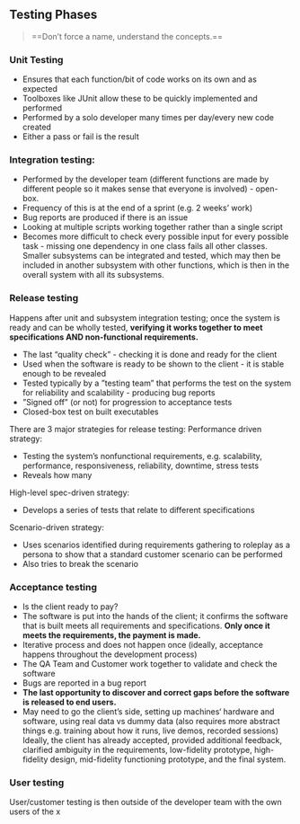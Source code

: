 
## Testing Phases

> ==Don’t force a name, understand the concepts.==

### Unit Testing
- Ensures that each function/bit of code works on its own and as expected
- Toolboxes like JUnit allow these to be quickly implemented and performed
- Performed by a solo developer many times per day/every new code created
- Either a pass or fail is the result

### Integration testing:
- Performed by the developer team (different functions are made by different people so it makes sense that everyone is involved) - open-box.
- Frequency of this is at the end of a sprint (e.g. 2 weeks’ work)
- Bug reports are produced if there is an issue
- Looking at multiple scripts working together rather than a single script
- Becomes more difficult to check every possible input for every possible task - missing one dependency in one class fails all other classes.
Smaller subsystems can be integrated and tested, which may then be included in another subsystem with other functions, which is then in the overall system with all its subsystems.

### Release testing
Happens after unit and subsystem integration testing; once the system is ready and can be wholly tested, **verifying it works together to meet specifications AND non-functional requirements.** 
- The last “quality check” - checking it is done and ready for the client
- Used when the software is ready to be shown to the client - it is stable enough to be revealed
- Tested typically by a ”testing team” that performs the test on the system for reliability and scalability - producing bug reports
- ”Signed off” (or not) for progression to acceptance tests
- Closed-box test on built executables

There are 3 major strategies for release testing:
Performance driven strategy:
- Testing the system’s nonfunctional requirements, e.g. scalability, performance, responsiveness, reliability, downtime, stress tests
- Reveals how many 

High-level spec-driven strategy:
- Develops a series of tests that relate to different specifications

Scenario-driven strategy:
- Uses scenarios identified during requirements gathering to roleplay as a persona to show that a standard customer scenario can be performed
- Also tries to break the scenario

### Acceptance testing
- Is the client ready to pay?
- The software is put into the hands of the client; it confirms the software that is built meets all requirements and specifications. **Only once it meets the requirements, the payment is made.**
- Iterative process and does not happen once (ideally, acceptance happens throughout the development process)
- The QA Team and Customer work together to validate and check the software
- Bugs are reported in a bug report
- **The last opportunity to discover and correct gaps before the software is released to end users.**
- May need to go the client’s side, setting up machines‘ hardware and software, using real data vs dummy data (also requires more abstract things e.g. training about how it runs, live demos, recorded sessions)
Ideally, the client has already accepted, provided additional feedback, clarified ambiguity in the requirements, low-fidelity prototype, high-fidelity design, mid-fidelity functioning prototype, and the final system.

### User testing
User/customer testing is then outside of the developer team with the own users of the x



